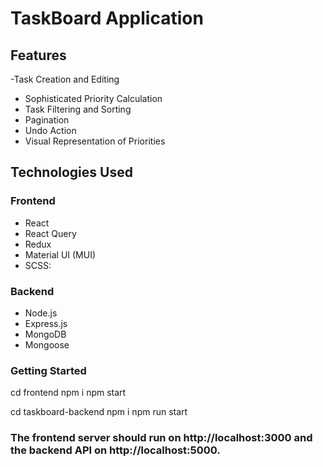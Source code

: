 # TaskBoard Application
## Features

-Task Creation and Editing
- Sophisticated Priority Calculation
- Task Filtering and Sorting
- Pagination
- Undo Action
- Visual Representation of Priorities


## Technologies Used

### Frontend

- React
- React Query
- Redux
- Material UI (MUI)
- SCSS:


### Backend

- Node.js
- Express.js
- MongoDB
- Mongoose


### Getting Started
cd frontend
npm i
npm start

cd taskboard-backend
npm i
npm run start


### The frontend server should run on http://localhost:3000 and the backend API on http://localhost:5000.
